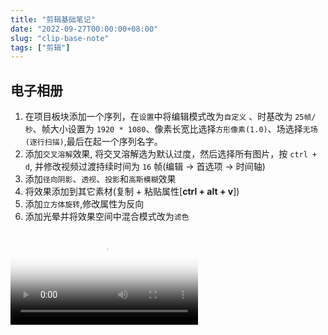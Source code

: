 ```yaml
---
title: "剪辑基础笔记"
date: "2022-09-27T00:00:00+08:00"
slug: "clip-base-note"
tags: ["剪辑"]
---
```

## 电子相册
1. 在项目板块添加一个序列，在`设置`中将编辑模式改为`自定义`
、时基改为 `25帧/秒`、帧大小设置为 `1920 * 1080`、像素长宽比选择`方形像素(1.0)`、场选择`无场(逐行扫描)`,最后在起一个序列名字。
2. 添加`交叉溶解`效果, 将交叉溶解选为默认过度，然后选择所有图片，按 `ctrl + d`, 并修改视频过渡持续时间为 `16` 帧(编辑 -> 首选项 -> 时间轴)
3. 添加`径向阴影`、`透视`、`投影`和`高斯模糊`效果
4. 将效果添加到其它素材(复制 + 粘贴属性[**ctrl + alt + v**])
5. 添加`立方体旋转`,修改属性为反向
6. 添加光晕并将效果空间中混合模式改为`滤色`

<video src="/videos/%E7%94%B5%E5%AD%90%E7%9B%B8%E5%86%8C.mp4" poster="pictures/18.png"></video>